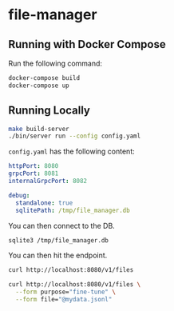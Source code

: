 # file-manager

## Running with Docker Compose

Run the following command:

```bash
docker-compose build
docker-compose up
```

## Running Locally

```bash
make build-server
./bin/server run --config config.yaml
```

`config.yaml` has the following content:

```yaml
httpPort: 8080
grpcPort: 8081
internalGrpcPort: 8082

debug:
  standalone: true
  sqlitePath: /tmp/file_manager.db
```

You can then connect to the DB.

```bash
sqlite3 /tmp/file_manager.db
```

You can then hit the endpoint.

```bash
curl http://localhost:8080/v1/files

curl http://localhost:8080/v1/files \
  --form purpose="fine-tune" \
  --form file="@mydata.jsonl"
```
